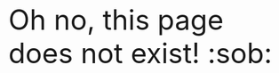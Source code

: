 <style>
    .content {
    display: flex;
    align-items: center;
    justify-content: center;
    }
</style>

<p style="line-height: 60px; font-size: 50px;"> Oh no, this page does not exist! :sob: </p>